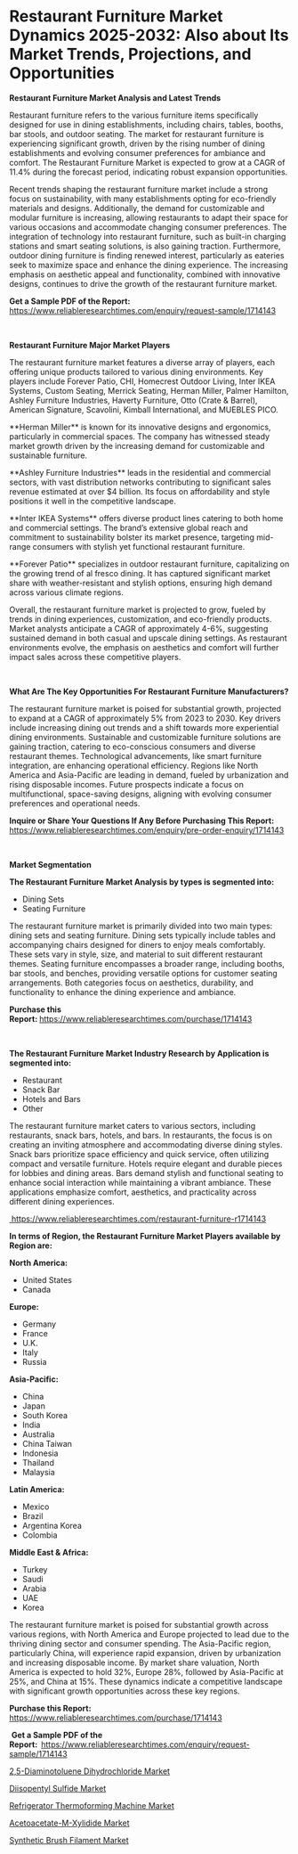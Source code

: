 <p><h1>Restaurant Furniture Market Dynamics 2025-2032: Also about Its Market Trends, Projections, and Opportunities</h1></p><p><strong>Restaurant Furniture Market Analysis and Latest Trends</strong></p>
<p><p>Restaurant furniture refers to the various furniture items specifically designed for use in dining establishments, including chairs, tables, booths, bar stools, and outdoor seating. The market for restaurant furniture is experiencing significant growth, driven by the rising number of dining establishments and evolving consumer preferences for ambiance and comfort. The Restaurant Furniture Market is expected to grow at a CAGR of 11.4% during the forecast period, indicating robust expansion opportunities.</p><p>Recent trends shaping the restaurant furniture market include a strong focus on sustainability, with many establishments opting for eco-friendly materials and designs. Additionally, the demand for customizable and modular furniture is increasing, allowing restaurants to adapt their space for various occasions and accommodate changing consumer preferences. The integration of technology into restaurant furniture, such as built-in charging stations and smart seating solutions, is also gaining traction. Furthermore, outdoor dining furniture is finding renewed interest, particularly as eateries seek to maximize space and enhance the dining experience. The increasing emphasis on aesthetic appeal and functionality, combined with innovative designs, continues to drive the growth of the restaurant furniture market.</p></p>
<p><strong>Get a Sample PDF of the Report:&nbsp;</strong> <a href="https://www.reliableresearchtimes.com/enquiry/request-sample/1714143?utm_campaign=2175&utm_medium=2&utm_source=Github&utm_content=ia&utm_term=05022025&utm_id=restaurant-furniture">https://www.reliableresearchtimes.com/enquiry/request-sample/1714143</a></p>
<p>&nbsp;</p>
<p><strong>Restaurant Furniture Major Market Players</strong></p>
<p><p>The restaurant furniture market features a diverse array of players, each offering unique products tailored to various dining environments. Key players include Forever Patio, CHI, Homecrest Outdoor Living, Inter IKEA Systems, Custom Seating, Merrick Seating, Herman Miller, Palmer Hamilton, Ashley Furniture Industries, Haverty Furniture, Otto (Crate & Barrel), American Signature, Scavolini, Kimball International, and MUEBLES PICO.</p><p>**Herman Miller** is known for its innovative designs and ergonomics, particularly in commercial spaces. The company has witnessed steady market growth driven by the increasing demand for customizable and sustainable furniture. </p><p>**Ashley Furniture Industries** leads in the residential and commercial sectors, with vast distribution networks contributing to significant sales revenue estimated at over $4 billion. Its focus on affordability and style positions it well in the competitive landscape.</p><p>**Inter IKEA Systems** offers diverse product lines catering to both home and commercial settings. The brand’s extensive global reach and commitment to sustainability bolster its market presence, targeting mid-range consumers with stylish yet functional restaurant furniture.</p><p>**Forever Patio** specializes in outdoor restaurant furniture, capitalizing on the growing trend of al fresco dining. It has captured significant market share with weather-resistant and stylish options, ensuring high demand across various climate regions.</p><p>Overall, the restaurant furniture market is projected to grow, fueled by trends in dining experiences, customization, and eco-friendly products. Market analysts anticipate a CAGR of approximately 4-6%, suggesting sustained demand in both casual and upscale dining settings. As restaurant environments evolve, the emphasis on aesthetics and comfort will further impact sales across these competitive players.</p></p>
<p>&nbsp;</p>
<p><strong>What Are The Key Opportunities For Restaurant Furniture Manufacturers?</strong></p>
<p><p>The restaurant furniture market is poised for substantial growth, projected to expand at a CAGR of approximately 5% from 2023 to 2030. Key drivers include increasing dining out trends and a shift towards more experiential dining environments. Sustainable and customizable furniture solutions are gaining traction, catering to eco-conscious consumers and diverse restaurant themes. Technological advancements, like smart furniture integration, are enhancing operational efficiency. Regions like North America and Asia-Pacific are leading in demand, fueled by urbanization and rising disposable incomes. Future prospects indicate a focus on multifunctional, space-saving designs, aligning with evolving consumer preferences and operational needs.</p></p>
<p><strong>Inquire or Share Your Questions If Any Before Purchasing This Report:</strong> <a href="https://www.reliableresearchtimes.com/enquiry/pre-order-enquiry/1714143?utm_campaign=2175&utm_medium=2&utm_source=Github&utm_content=ia&utm_term=05022025&utm_id=restaurant-furniture">https://www.reliableresearchtimes.com/enquiry/pre-order-enquiry/1714143</a></p>
<p>&nbsp;</p>
<p><strong>Market Segmentation</strong></p>
<p><strong>The Restaurant Furniture Market Analysis by types is segmented into:</strong></p>
<p><ul><li>Dining Sets</li><li>Seating Furniture</li></ul></p>
<p><p>The restaurant furniture market is primarily divided into two main types: dining sets and seating furniture. Dining sets typically include tables and accompanying chairs designed for diners to enjoy meals comfortably. These sets vary in style, size, and material to suit different restaurant themes. Seating furniture encompasses a broader range, including booths, bar stools, and benches, providing versatile options for customer seating arrangements. Both categories focus on aesthetics, durability, and functionality to enhance the dining experience and ambiance.</p></p>
<p><strong>Purchase this Report:&nbsp;</strong><a href="https://www.reliableresearchtimes.com/purchase/1714143?utm_campaign=2175&utm_medium=2&utm_source=Github&utm_content=ia&utm_term=05022025&utm_id=restaurant-furniture">https://www.reliableresearchtimes.com/purchase/1714143</a></p>
<p>&nbsp;</p>
<p><strong>The Restaurant Furniture Market Industry Research by Application is segmented into:</strong></p>
<p><ul><li>Restaurant</li><li>Snack Bar</li><li>Hotels and Bars</li><li>Other</li></ul></p>
<p><p>The restaurant furniture market caters to various sectors, including restaurants, snack bars, hotels, and bars. In restaurants, the focus is on creating an inviting atmosphere and accommodating diverse dining styles. Snack bars prioritize space efficiency and quick service, often utilizing compact and versatile furniture. Hotels require elegant and durable pieces for lobbies and dining areas. Bars demand stylish and functional seating to enhance social interaction while maintaining a vibrant ambiance. These applications emphasize comfort, aesthetics, and practicality across different dining experiences.</p></p>
<p><a href="https://www.reliableresearchtimes.com/restaurant-furniture-r1714143?utm_campaign=2175&utm_medium=2&utm_source=Github&utm_content=ia&utm_term=05022025&utm_id=restaurant-furniture">&nbsp;https://www.reliableresearchtimes.com/restaurant-furniture-r1714143</a></p>
<p><strong>In terms of Region, the Restaurant Furniture Market Players available by Region are:</strong></p>
<p>
    <p> <strong> North America: </strong>
        <ul>
            <li>United States</li>
            <li>Canada</li>
        </ul>
        </p> 
    <p> <strong> Europe: </strong>
        <ul>
            <li>Germany</li>
            <li>France</li>
            <li>U.K.</li>
            <li>Italy</li>
            <li>Russia</li>
        </ul>
        </p> 
    <p> <strong> Asia-Pacific: </strong>
        <ul>
            <li>China</li>
            <li>Japan</li>
            <li>South Korea</li>
            <li>India</li>
            <li>Australia</li>
            <li>China Taiwan</li>
            <li>Indonesia</li>
            <li>Thailand</li>
            <li>Malaysia</li>
        </ul>
        </p> 
    <p> <strong> Latin America: </strong>
        <ul>
            <li>Mexico</li>
            <li>Brazil</li>
            <li>Argentina Korea</li>
            <li>Colombia</li>
        </ul>
        </p> 
    <p> <strong> Middle East & Africa: </strong>
        <ul>
            <li>Turkey</li>
            <li>Saudi</li>
            <li>Arabia</li>
            <li>UAE</li>
            <li>Korea</li>
        </ul>
    </p>
    </p>
<p><p>The restaurant furniture market is poised for substantial growth across various regions, with North America and Europe projected to lead due to the thriving dining sector and consumer spending. The Asia-Pacific region, particularly China, will experience rapid expansion, driven by urbanization and increasing disposable income. By market share valuation, North America is expected to hold 32%, Europe 28%, followed by Asia-Pacific at 25%, and China at 15%. These dynamics indicate a competitive landscape with significant growth opportunities across these key regions.</p></p>
<p><strong>Purchase this Report: </strong><a href="https://www.reliableresearchtimes.com/purchase/1714143?utm_campaign=2175&utm_medium=2&utm_source=Github&utm_content=ia&utm_term=05022025&utm_id=restaurant-furniture">https://www.reliableresearchtimes.com/purchase/1714143</a></p>
<p>&nbsp;<strong>Get a Sample PDF of the Report:&nbsp;&nbsp;</strong><a href="https://www.reliableresearchtimes.com/enquiry/request-sample/1714143?utm_campaign=2175&utm_medium=2&utm_source=Github&utm_content=ia&utm_term=05022025&utm_id=restaurant-furniture">https://www.reliableresearchtimes.com/enquiry/request-sample/1714143</a></p>
<p><strong></strong></p>
<p><p><a href="https://www.linkedin.com/pulse/financial-overview-market-analysis-25-diaminotoluene-dihydrochloride-mrfhf?utm_campaign=2175&utm_medium=2&utm_source=Github&utm_content=ia&utm_term=05022025&utm_id=restaurant-furniture">2,5-Diaminotoluene Dihydrochloride Market</a></p><p><a href="https://www.linkedin.com/pulse/diisopentyl-sulfide-market-outlook-complete-industry-wbloe?utm_campaign=2175&utm_medium=2&utm_source=Github&utm_content=ia&utm_term=05022025&utm_id=restaurant-furniture">Diisopentyl Sulfide Market</a></p><p><a href="https://www.linkedin.com/pulse/future-refrigerator-thermoforming-machine-market-size-trends-ftfkf?utm_campaign=2175&utm_medium=2&utm_source=Github&utm_content=ia&utm_term=05022025&utm_id=restaurant-furniture">Refrigerator Thermoforming Machine Market</a></p><p><a href="https://www.linkedin.com/pulse/top-reasons-behind-acetoacetate-m-xylidide-market-growth-5tz2f?utm_campaign=2175&utm_medium=2&utm_source=Github&utm_content=ia&utm_term=05022025&utm_id=restaurant-furniture">Acetoacetate-M-Xylidide Market</a></p><p><a href="https://www.linkedin.com/pulse/synthetic-brush-filament-market-size-revenue-analysis-owd2e?utm_campaign=2175&utm_medium=2&utm_source=Github&utm_content=ia&utm_term=05022025&utm_id=restaurant-furniture">Synthetic Brush Filament Market</a></p></p>